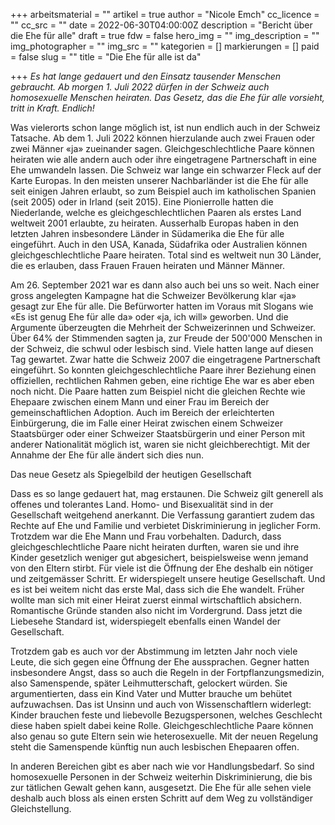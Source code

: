 +++
arbeitsmaterial = ""
artikel = true
author = "Nicole Emch"
cc_licence = ""
cc_src = ""
date = 2022-06-30T04:00:00Z
description = "Bericht über die Ehe für alle"
draft = true
fdw = false
hero_img = ""
img_description = ""
img_photographer = ""
img_src = ""
kategorien = []
markierungen = []
paid = false
slug = ""
title = "Die Ehe für alle ist da"

+++
_Es hat lange gedauert und den Einsatz tausender Menschen gebraucht. Ab morgen 1. Juli 2022 dürfen in der Schweiz auch homosexuelle Menschen heiraten. Das Gesetz, das die Ehe für alle vorsieht, tritt in Kraft. Endlich!_

  
Was vielerorts schon lange möglich ist, ist nun endlich auch in der Schweiz Tatsache. Ab dem 1. Juli 2022 können hierzulande auch zwei Frauen oder zwei Männer «ja» zueinander sagen. Gleichgeschlechtliche Paare können heiraten wie alle andern auch oder ihre eingetragene Partnerschaft in eine Ehe umwandeln lassen. Die Schweiz war lange ein schwarzer Fleck auf der Karte Europas. In den meisten unserer Nachbarländer ist die Ehe für alle seit einigen Jahren erlaubt, so zum Beispiel auch im katholischen Spanien (seit 2005) oder in Irland (seit 2015). Eine Pionierrolle hatten die Niederlande, welche es gleichgeschlechtlichen Paaren als erstes Land weltweit 2001 erlaubte, zu heiraten. Ausserhalb Europas haben in den letzten Jahren insbesondere Länder in Südamerika die Ehe für alle eingeführt. Auch in den USA, Kanada, Südafrika oder Australien können gleichgeschlechtliche Paare heiraten. Total sind es weltweit nun 30 Länder, die es erlauben, dass Frauen Frauen heiraten und Männer Männer.

Am 26. September 2021 war es dann also auch bei uns so weit. Nach einer gross angelegten Kampagne hat die Schweizer Bevölkerung klar «ja» gesagt zur Ehe für alle. Die Befürworter hatten im Voraus mit Slogans wie «Es ist genug Ehe für alle da» oder «ja, ich will» geworben. Und die Argumente überzeugten die Mehrheit der Schweizerinnen und Schweizer. Über 64% der Stimmenden sagten ja, zur Freude der 500'000 Menschen in der Schweiz, die schwul oder lesbisch sind. Viele hatten lange auf diesen Tag gewartet. Zwar hatte die Schweiz 2007 die eingetragene Partnerschaft eingeführt. So konnten gleichgeschlechtliche Paare ihrer Beziehung einen offiziellen, rechtlichen Rahmen geben, eine richtige Ehe war es aber eben noch nicht. Die Paare hatten zum Beispiel nicht die gleichen Rechte wie Ehepaare zwischen einem Mann und einer Frau im Bereich der gemeinschaftlichen Adoption. Auch im Bereich der erleichterten Einbürgerung, die im Falle einer Heirat zwischen einem Schweizer Staatsbürger oder einer Schweizer Staatsbürgerin und einer Person mit anderer Nationalität möglich ist, waren sie nicht gleichberechtigt. Mit der Annahme der Ehe für alle ändert sich dies nun.

Das neue Gesetz als Spiegelbild der heutigen Gesellschaft

Dass es so lange gedauert hat, mag erstaunen. Die Schweiz gilt generell als offenes und tolerantes Land. Homo- und Bisexualität sind in der Gesellschaft weitgehend anerkannt. Die Verfassung garantiert zudem das Rechte auf Ehe und Familie und verbietet Diskriminierung in jeglicher Form. Trotzdem war die Ehe Mann und Frau vorbehalten. Dadurch, dass gleichgeschlechtliche Paare nicht heiraten durften, waren sie und ihre Kinder gesetzlich weniger gut abgesichert, beispielsweise wenn jemand von den Eltern stirbt. Für viele ist die Öffnung der Ehe deshalb ein nötiger und zeitgemässer Schritt. Er widerspiegelt unsere heutige Gesellschaft. Und es ist bei weitem nicht das erste Mal, dass sich die Ehe wandelt. Früher wollte man sich mit einer Heirat zuerst einmal wirtschaftlich absichern. Romantische Gründe standen also nicht im Vordergrund. Dass jetzt die Liebesehe Standard ist, widerspiegelt ebenfalls einen Wandel der Gesellschaft.

Trotzdem gab es auch vor der Abstimmung im letzten Jahr noch viele Leute, die sich gegen eine Öffnung der Ehe aussprachen. Gegner hatten insbesondere Angst, dass so auch die Regeln in der Fortpflanzungsmedizin, also Samenspende, später Leihmutterschaft, gelockert würden. Sie argumentierten, dass ein Kind Vater und Mutter brauche um behütet aufzuwachsen. Das ist Unsinn und auch von Wissenschaftlern widerlegt: Kinder brauchen feste und liebevolle Bezugspersonen, welches Geschlecht diese haben spielt dabei keine Rolle. Gleichgeschlechtliche Paare können also genau so gute Eltern sein wie heterosexuelle. Mit der neuen Regelung steht die Samenspende künftig nun auch lesbischen Ehepaaren offen.

In anderen Bereichen gibt es aber nach wie vor Handlungsbedarf. So sind homosexuelle Personen in der Schweiz weiterhin Diskriminierung, die bis zur tätlichen Gewalt gehen kann, ausgesetzt. Die Ehe für alle sehen viele deshalb auch bloss als einen ersten Schritt auf dem Weg zu vollständiger Gleichstellung.
